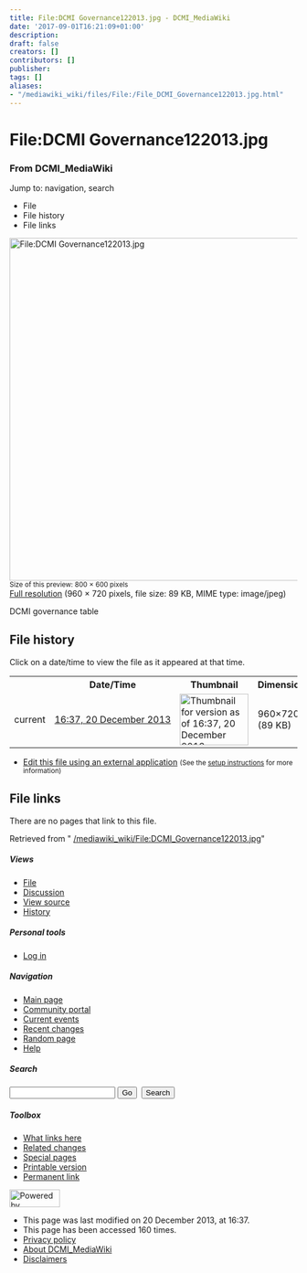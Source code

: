 ```yaml
---
title: File:DCMI Governance122013.jpg - DCMI_MediaWiki
date: '2017-09-01T16:21:09+01:00'
description: 
draft: false
creators: []
contributors: []
publisher: 
tags: []
aliases:
- "/mediawiki_wiki/files/File:/File_DCMI_Governance122013.jpg.html"
---
```


<a id="top"></a>
# File:DCMI Governance122013.jpg

### From DCMI\_MediaWiki

Jump to: navigation, search
<!-- start content -->
- File
- File history
- File links

 [<img alt="File:DCMI Governance122013.jpg" src="/images/1/13/DCMI_Governance122013.jpg" width="800" height="600">](/mediawiki_wiki/files/DCMI_Governance122013.jpg)  
<small>Size of this preview: 800 × 600 pixels</small>  
 [Full resolution](/images/1/13/DCMI_Governance122013.jpg)‎ (960 × 720 pixels, file size: 89 KB, MIME type: image/jpeg)

DCMI governance table

<!-- 
NewPP limit report
Preprocessor node count: 1/1000000
Post-expand include size: 0/2097152 bytes
Template argument size: 0/2097152 bytes
Expensive parser function count: 0/100
-->
## File history

Click on a date/time to view the file as it appeared at that time.

<table class="wikitable filehistory">
  <tr>
    <td></td>
    <th>Date/Time</th>
    <th>Thumbnail</th>
    <th>Dimensions</th>
    <th>User</th>
    <th>Comment</th>
  </tr>
  <tr>
    <td>current</td>
    <td class="filehistory-selected" style="white-space: nowrap;"><a href="/mediawiki_wiki/files/DCMI_Governance122013.jpg">16:37, 20 December 2013</a></td>
    <td><a href="/images/1/13/DCMI_Governance122013.jpg"><img alt="Thumbnail for version as of 16:37, 20 December 2013" src="/images/1/13/DCMI_Governance122013.jpg" width="120" height="90"></a></td>
    <td>960×720 <span style="white-space: nowrap;">(89 KB)</span>
    </td>
    <td>
      <a href="/index.php?title=User:MikeCrandall&amp;action=edit&amp;redlink=1" class="new mw-userlink" title="User:MikeCrandall (page does not exist)">MikeCrandall</a> <span style="white-space: nowrap;"> <span class="mw-usertoollinks">(<a href="/index.php?title=User_talk:MikeCrandall&amp;action=edit&amp;redlink=1" class="new" title="User talk:MikeCrandall (page does not exist)">Talk</a> | <a href="/index.php/Special:Contributions/MikeCrandall" title="Special:Contributions/MikeCrandall">contribs</a>)</span></span>
    </td>
    <td> <span class="comment">(DCMI governance table)</span>
    </td>
  </tr>
</table>

  

- [Edit this file using an external application](/index.php?title=File:DCMI_Governance122013.jpg&action=edit&externaledit=true&mode=file "File:DCMI Governance122013.jpg") <small>(See the <a href="http://www.mediawiki.org/wiki/Manual:External_editors" class="external text" rel="nofollow">setup instructions</a> for more information)</small>

## File links

There are no pages that link to this file.

Retrieved from " [/mediawiki_wiki/File:DCMI\_Governance122013.jpg](/mediawiki_wiki/files/File:/File:DCMI_Governance122013.jpg.html)"

<!-- end content -->

##### Views

- [File](/mediawiki_wiki/files/File:/File:DCMI_Governance122013.jpg.html)
- [Discussion](/index.php?title=File_talk:DCMI_Governance122013.jpg&action=edit&redlink=1 "Discussion about the content page [t]")
- [View source](/index.php?title=File:DCMI_Governance122013.jpg&action=edit "This page is protected.
You can view its source [e]")
- [History](/index.php?title=File:DCMI_Governance122013.jpg&action=history "Past revisions of this page [h]")

##### Personal tools

- [Log in](/index.php?title=Special:UserLogin&returnto=File:DCMI_Governance122013.jpg "You are encouraged to log in; however, it is not mandatory [o]")

<script type="text/javascript"> if (window.isMSIE55) fixalpha(); </script>

##### Navigation

- [Main page](/index.php/Main_Page "Visit the main page [z]")
- [Community portal](/index.php/DCMI_MediaWiki:Community_portal "About the project, what you can do, where to find things")
- [Current events](/index.php/DCMI_MediaWiki:Current_events "Find background information on current events")
- [Recent changes](/index.php/Special:RecentChanges "The list of recent changes in the wiki [r]")
- [Random page](/index.php/Special:Random "Load a random page [x]")
- [Help](/index.php/Help:Contents "The place to find out")

##### <label for="searchInput">Search</label>

<form action="/index.php" id="searchform">
				<input type="hidden" name="title" value="Special:Search">
				<input id="searchInput" title="Search DCMI_MediaWiki" accesskey="f" type="search" name="search">
				<input type="submit" name="go" class="searchButton" id="searchGoButton" value="Go" title="Go to a page with this exact name if exists"> 
				<input type="submit" name="fulltext" class="searchButton" id="mw-searchButton" value="Search" title="Search the pages for this text">
			</form>

##### Toolbox

- [What links here](/index.php/Special:WhatLinksHere/File:DCMI_Governance122013.jpg "List of all wiki pages that link here [j]")
- [Related changes](/index.php/Special:RecentChangesLinked/File:DCMI_Governance122013.jpg "Recent changes in pages linked from this page [k]")
- [Special pages](/index.php/Special:SpecialPages "List of all special pages [q]")
- [Printable version](/index.php?title=File:DCMI_Governance122013.jpg&printable=yes "Printable version of this page [p]")
- [Permanent link](/index.php?title=File:DCMI_Governance122013.jpg&oldid=5835 "Permanent link to this revision of the page")

<!-- end of the left (by default at least) column -->

 [<img src="/skins/common/images/poweredby_mediawiki_88x31.png" height="31" width="88" alt="Powered by MediaWiki">](http://www.mediawiki.org/)

- This page was last modified on 20 December 2013, at 16:37.
- This page has been accessed 160 times.
- [Privacy policy](/index.php/DCMI_MediaWiki:Privacy_policy "DCMI MediaWiki:Privacy policy")
- [About DCMI\_MediaWiki](/index.php/DCMI_MediaWiki:About "DCMI MediaWiki:About")
- [Disclaimers](/index.php/DCMI_MediaWiki:General_disclaimer "DCMI MediaWiki:General disclaimer")

<script>if (window.runOnloadHook) runOnloadHook();</script><!-- Served in 0.450 secs. -->

